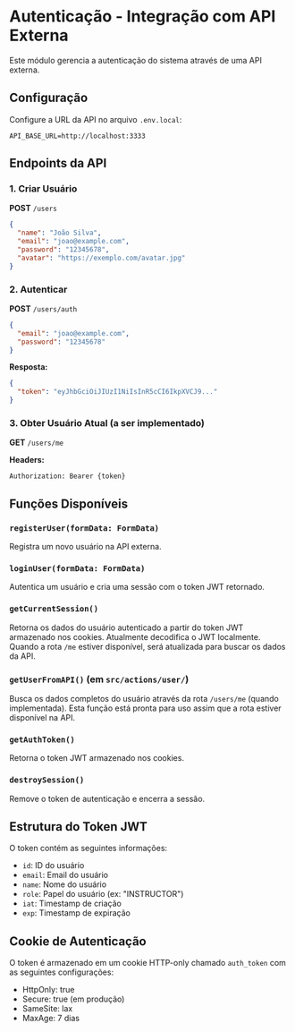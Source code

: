 # Autenticação - Integração com API Externa

Este módulo gerencia a autenticação do sistema através de uma API externa.

## Configuração

Configure a URL da API no arquivo `.env.local`:

```env
API_BASE_URL=http://localhost:3333
```

## Endpoints da API

### 1. Criar Usuário

**POST** `/users`

```json
{
  "name": "João Silva",
  "email": "joao@example.com",
  "password": "12345678",
  "avatar": "https://exemplo.com/avatar.jpg"
}
```

### 2. Autenticar

**POST** `/users/auth`

```json
{
  "email": "joao@example.com",
  "password": "12345678"
}
```

**Resposta:**

```json
{
  "token": "eyJhbGciOiJIUzI1NiIsInR5cCI6IkpXVCJ9..."
}
```

### 3. Obter Usuário Atual (a ser implementado)

**GET** `/users/me`

**Headers:**

```
Authorization: Bearer {token}
```

## Funções Disponíveis

### `registerUser(formData: FormData)`

Registra um novo usuário na API externa.

### `loginUser(formData: FormData)`

Autentica um usuário e cria uma sessão com o token JWT retornado.

### `getCurrentSession()`

Retorna os dados do usuário autenticado a partir do token JWT armazenado nos cookies.
Atualmente decodifica o JWT localmente. Quando a rota `/me` estiver disponível, será atualizada para buscar os dados da API.

### `getUserFromAPI()` (em `src/actions/user/`)

Busca os dados completos do usuário através da rota `/users/me` (quando implementada).
Esta função está pronta para uso assim que a rota estiver disponível na API.

### `getAuthToken()`

Retorna o token JWT armazenado nos cookies.

### `destroySession()`

Remove o token de autenticação e encerra a sessão.

## Estrutura do Token JWT

O token contém as seguintes informações:

- `id`: ID do usuário
- `email`: Email do usuário
- `name`: Nome do usuário
- `role`: Papel do usuário (ex: "INSTRUCTOR")
- `iat`: Timestamp de criação
- `exp`: Timestamp de expiração

## Cookie de Autenticação

O token é armazenado em um cookie HTTP-only chamado `auth_token` com as seguintes configurações:

- HttpOnly: true
- Secure: true (em produção)
- SameSite: lax
- MaxAge: 7 dias
